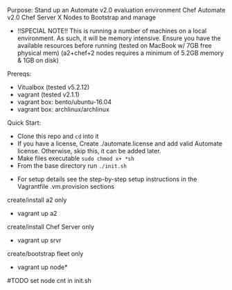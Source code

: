 Purpose: Stand up an Automate v2.0 evaluation environment
Chef Automate v2.0
Chef Server
X Nodes to Bootstrap and manage

* !!SPECIAL NOTE!!
This is running a number of machines on a local environment.  As such,
it will be memory intensive.  Ensure you have the available resources
before running
(tested on MacBook w/ 7GB free physical mem)
(a2+chef+2 nodes requires a minimum of 5.2GB memory & 1GB on disk)

Prereqs:
- Vitualbox (tested v5.2.12)
- vagrant (tested v2.1.1)
- vagrant box: bento/ubuntu-16.04
- vagrant box: archlinux/archlinux

Quick Start:
- Clone this repo and `cd` into it
- If you have a license, Create ./automate.license and add valid Automate license. Otherwise, skip this, it can be added later.
- Make files executable `sudo chmod x+ *sh`
- From the base directory run `./init.sh`


* For setup details see the step-by-step setup instructions in the Vagrantfile .vm.provision sections

create/install a2 only
- vagrant up a2

create/install Chef Server only
- vagrant up srvr

create/bootstrap fleet only
- vagrant up node*

#TODO set node cnt in init.sh
